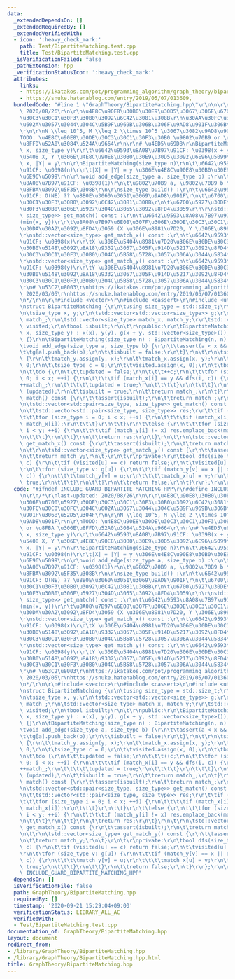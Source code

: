 ```yaml
---
data:
  _extendedDependsOn: []
  _extendedRequiredBy: []
  _extendedVerifiedWith:
  - icon: ':heavy_check_mark:'
    path: Test/BipartiteMatching.test.cpp
    title: Test/BipartiteMatching.test.cpp
  _isVerificationFailed: false
  _pathExtension: hpp
  _verificationStatusIcon: ':heavy_check_mark:'
  attributes:
    links:
    - https://ikatakos.com/pot/programming_algorithm/graph_theory/bipartite_matching,
    - https://snuke.hatenablog.com/entry/2019/05/07/013609,
  bundledCode: "#line 1 \"GraphTheory/BipartiteMatching.hpp\"\n\n\n\r\n/*\r\nlast-updated:\
    \ 2020/08/26\r\n\r\n\u4E8C\u90E8\u30B0\u30E9\u30D5\u3067\u306E\u6700\u5927\u30DE\
    \u30C3\u30C1\u30F3\u30B0\u3092\u6C42\u3081\u308B\r\n\u30AA\u30FC\u30C0\u30FC\u304C\
    \u602A\u3057\u3044\u304C\u5B9F\u969B\u306B\u306F\u9AD8\u901F\u306B\u52D5\u304F\
    \r\n\r\nN \\leq 10^5, M \\leq 2 \\times 10^5 \u3067\u3082\u9AD8\u901F\r\n\r\n\
    TODO: \u4E8C\u90E8\u30DE\u30C3\u30C1\u30F3\u30B0 \u9802\u70B9 or \u8FBA \u306E\
    \u8FFD\u52A0\u3084\u524A\u9664\r\n\r\n# \u4ED5\u69D8\r\nBipartiteMatching(size_type\
    \ x, size_type y)\r\n\t\u6642\u9593\u8A08\u7B97\u91CF: \u0398(x + y)\r\n\t\u96C6\
    \u5408 X, Y \u306E\u4E8C\u90E8\u30B0\u30E9\u30D5\u3092\u6E96\u5099\r\n\t|X| =\
    \ x, |Y| = y\r\n\r\nBipartiteMatching(size_type n)\r\n\t\u6642\u9593\u8A08\u7B97\
    \u91CF: \u0398(n)\r\n\t|X| = |Y| = y \u306E\u4E8C\u90E8\u30B0\u30E9\u30D5\u3092\
    \u6E96\u5099\r\n\r\nvoid add_edge(size_type a, size_type b) :\r\n\t\u6642\u9593\
    \u8A08\u7B97\u91CF: \u0398(1)\r\n\t\u9802\u70B9 a, \u9802\u70B9 b \u9593\u306B\
    \u8FBA\u3092\u5F35\u308B\r\n\r\nsize_type build() :\r\n\t\u6642\u9593\u8A08\u7B97\
    \u91CF: O(NE) ?? \u8B0E\u3060\u3051\u3069\u9AD8\u901F\r\n\t\u6700\u5927\u30DE\u30C3\
    \u30C1\u30F3\u30B0\u3092\u6C42\u3081\u308B\r\n\t\u6700\u5927\u30DE\u30C3\u30C1\
    \u30F3\u30B0\u306E\u5927\u304D\u3055\u3092\u8FD4\u3059\r\n\r\nstd::vector<std::pair<size_type,\
    \ size_type>> get_match() const :\r\n\t\u6642\u9593\u8A08\u7B97\u91CF: \u0398\
    (min{x, y})\r\n\t\u8A08\u7B97\u6E08\u307F\u306E\u30DE\u30C3\u30C1\u30F3\u30B0\u306E\
    \u30DA\u30A2\u3092\u8FD4\u3059 (X \u306E\u8981\u7D20, Y \u306E\u8981\u7D20)\r\n\
    \r\nstd::vector<size_type> get_match_x() const :\r\n\t\u6642\u9593\u8A08\u7B97\
    \u91CF: \u0398(x)\r\n\tX \u306E\u5404\u8981\u7D20\u306E\u30DE\u30C3\u30C1\u30F3\
    \u30B0\u5148\u3092\u8A18\u9332\u3057\u305F\u914D\u5217\u3092\u8FD4\u3059(\u30DE\
    \u30C3\u30C1\u30F3\u30B0\u304C\u5B58\u5728\u3057\u306A\u3044\u5834\u5408 y)\r\n\
    \r\nstd::vector<size_type> get_match_y() const :\r\n\t\u6642\u9593\u8A08\u7B97\
    \u91CF: \u0398(y)\r\n\tY \u306E\u5404\u8981\u7D20\u306E\u30DE\u30C3\u30C1\u30F3\
    \u30B0\u5148\u3092\u8A18\u9332\u3057\u305F\u914D\u5217\u3092\u8FD4\u3059(\u30DE\
    \u30C3\u30C1\u30F3\u30B0\u304C\u5B58\u5728\u3057\u306A\u3044\u5834\u5408 x)\r\n\
    \r\n# \u53C2\u8003\r\nhttps://ikatakos.com/pot/programming_algorithm/graph_theory/bipartite_matching,\
    \ 2020/03/05\r\nhttps://snuke.hatenablog.com/entry/2019/05/07/013609, 2020/08/26\r\
    \n*/\r\n\r\n#include <vector>\r\n#include <cassert>\r\n#include <utility>\r\n\r\
    \nstruct BipartiteMatching {\r\n\tusing size_type = std::size_t;\r\n\t\r\nprivate:\r\
    \n\tsize_type x, y;\r\n\tstd::vector<std::vector<size_type>> g;\r\n\tsize_type\
    \ match_;\r\n\tstd::vector<size_type> match_x, match_y;\r\n\tstd::vector<size_type>\
    \ visited;\r\n\tbool isbuilt;\r\n\t\r\npublic:\r\n\tBipartiteMatching(size_type\
    \ x, size_type y) : x(x), y(y), g(x + y, std::vector<size_type>()), isbuilt(false)\
    \ {}\r\n\tBipartiteMatching(size_type n) : BipartiteMatching(n, n) {}\r\n\t\r\n\
    \tvoid add_edge(size_type a, size_type b) {\r\n\t\tassert(a < x && b < y);\r\n\
    \t\tg[a].push_back(b);\r\n\t\tisbuilt = false;\r\n\t}\r\n\t\r\n\tsize_type build()\
    \ {\r\n\t\tmatch_y.assign(y, x);\r\n\t\tmatch_x.assign(x, y);\r\n\t\tmatch_ =\
    \ 0;\r\n\t\tsize_type c = 0;\r\n\t\tvisited.assign(x, 0);\r\n\t\tbool updated;\r\
    \n\t\tdo {\r\n\t\t\tupdated = false;\r\n\t\t\t++c;\r\n\t\t\tfor (size_type i =\
    \ 0; i < x; ++i) {\r\n\t\t\t\tif (match_x[i] == y && dfs(i, c)) {\r\n\t\t\t\t\t\
    ++match_;\r\n\t\t\t\t\tupdated = true;\r\n\t\t\t\t}\r\n\t\t\t}\r\n\t\t} while\
    \ (updated);\r\n\t\tisbuilt = true;\r\n\t\treturn match_;\r\n\t}\r\n\t\r\n\tsize_type\
    \ match() const {\r\n\t\tassert(isbuilt);\r\n\t\treturn match_;\r\n\t}\r\n\t\r\
    \n\tstd::vector<std::pair<size_type, size_type>> get_match() const {\r\n\t\tassert(isbuilt);\r\
    \n\t\tstd::vector<std::pair<size_type, size_type>> res;\r\n\t\tif (x < y) {\r\n\
    \t\t\tfor (size_type i = 0; i < x; ++i) {\r\n\t\t\t\tif (match_x[i] != y) res.emplace_back(i,\
    \ match_x[i]);\r\n\t\t\t}\r\n\t\t}\r\n\t\telse {\r\n\t\t\tfor (size_type i = 0;\
    \ i < y; ++i) {\r\n\t\t\t\tif (match_y[i] != x) res.emplace_back(match_y[i], i);\r\
    \n\t\t\t}\r\n\t\t}\r\n\t\treturn res;\r\n\t}\r\n\t\r\n\tstd::vector<size_type>\
    \ get_match_x() const {\r\n\t\tassert(isbuilt);\r\n\t\treturn match_x;\r\n\t}\r\
    \n\t\r\n\tstd::vector<size_type> get_match_y() const {\r\n\t\tassert(isbuilt);\r\
    \n\t\treturn match_y;\r\n\t}\r\n\t\r\nprivate:\r\n\tbool dfs(size_type u, size_type\
    \ c) {\r\n\t\tif (visited[u] == c) return false;\r\n\t\tvisited[u] = c;\r\n\t\t\
    \r\n\t\tfor (size_type v: g[u]) {\r\n\t\t\tif (match_y[v] == x || dfs(match_y[v],\
    \ c)) {\r\n\t\t\t\tmatch_y[v] = u;\r\n\t\t\t\tmatch_x[u] = v;\r\n\t\t\t\treturn\
    \ true;\r\n\t\t\t}\r\n\t\t}\r\n\t\treturn false;\r\n\t}\r\n};\r\n\r\n\n"
  code: "#ifndef INCLUDE_GUARD_BIPARTITE_MATCHING_HPP\r\n#define INCLUDE_GUARD_BIPARTITE_MATCHING_HPP\r\
    \n\r\n/*\r\nlast-updated: 2020/08/26\r\n\r\n\u4E8C\u90E8\u30B0\u30E9\u30D5\u3067\
    \u306E\u6700\u5927\u30DE\u30C3\u30C1\u30F3\u30B0\u3092\u6C42\u3081\u308B\r\n\u30AA\
    \u30FC\u30C0\u30FC\u304C\u602A\u3057\u3044\u304C\u5B9F\u969B\u306B\u306F\u9AD8\
    \u901F\u306B\u52D5\u304F\r\n\r\nN \\leq 10^5, M \\leq 2 \\times 10^5 \u3067\u3082\
    \u9AD8\u901F\r\n\r\nTODO: \u4E8C\u90E8\u30DE\u30C3\u30C1\u30F3\u30B0 \u9802\u70B9\
    \ or \u8FBA \u306E\u8FFD\u52A0\u3084\u524A\u9664\r\n\r\n# \u4ED5\u69D8\r\nBipartiteMatching(size_type\
    \ x, size_type y)\r\n\t\u6642\u9593\u8A08\u7B97\u91CF: \u0398(x + y)\r\n\t\u96C6\
    \u5408 X, Y \u306E\u4E8C\u90E8\u30B0\u30E9\u30D5\u3092\u6E96\u5099\r\n\t|X| =\
    \ x, |Y| = y\r\n\r\nBipartiteMatching(size_type n)\r\n\t\u6642\u9593\u8A08\u7B97\
    \u91CF: \u0398(n)\r\n\t|X| = |Y| = y \u306E\u4E8C\u90E8\u30B0\u30E9\u30D5\u3092\
    \u6E96\u5099\r\n\r\nvoid add_edge(size_type a, size_type b) :\r\n\t\u6642\u9593\
    \u8A08\u7B97\u91CF: \u0398(1)\r\n\t\u9802\u70B9 a, \u9802\u70B9 b \u9593\u306B\
    \u8FBA\u3092\u5F35\u308B\r\n\r\nsize_type build() :\r\n\t\u6642\u9593\u8A08\u7B97\
    \u91CF: O(NE) ?? \u8B0E\u3060\u3051\u3069\u9AD8\u901F\r\n\t\u6700\u5927\u30DE\u30C3\
    \u30C1\u30F3\u30B0\u3092\u6C42\u3081\u308B\r\n\t\u6700\u5927\u30DE\u30C3\u30C1\
    \u30F3\u30B0\u306E\u5927\u304D\u3055\u3092\u8FD4\u3059\r\n\r\nstd::vector<std::pair<size_type,\
    \ size_type>> get_match() const :\r\n\t\u6642\u9593\u8A08\u7B97\u91CF: \u0398\
    (min{x, y})\r\n\t\u8A08\u7B97\u6E08\u307F\u306E\u30DE\u30C3\u30C1\u30F3\u30B0\u306E\
    \u30DA\u30A2\u3092\u8FD4\u3059 (X \u306E\u8981\u7D20, Y \u306E\u8981\u7D20)\r\n\
    \r\nstd::vector<size_type> get_match_x() const :\r\n\t\u6642\u9593\u8A08\u7B97\
    \u91CF: \u0398(x)\r\n\tX \u306E\u5404\u8981\u7D20\u306E\u30DE\u30C3\u30C1\u30F3\
    \u30B0\u5148\u3092\u8A18\u9332\u3057\u305F\u914D\u5217\u3092\u8FD4\u3059(\u30DE\
    \u30C3\u30C1\u30F3\u30B0\u304C\u5B58\u5728\u3057\u306A\u3044\u5834\u5408 y)\r\n\
    \r\nstd::vector<size_type> get_match_y() const :\r\n\t\u6642\u9593\u8A08\u7B97\
    \u91CF: \u0398(y)\r\n\tY \u306E\u5404\u8981\u7D20\u306E\u30DE\u30C3\u30C1\u30F3\
    \u30B0\u5148\u3092\u8A18\u9332\u3057\u305F\u914D\u5217\u3092\u8FD4\u3059(\u30DE\
    \u30C3\u30C1\u30F3\u30B0\u304C\u5B58\u5728\u3057\u306A\u3044\u5834\u5408 x)\r\n\
    \r\n# \u53C2\u8003\r\nhttps://ikatakos.com/pot/programming_algorithm/graph_theory/bipartite_matching,\
    \ 2020/03/05\r\nhttps://snuke.hatenablog.com/entry/2019/05/07/013609, 2020/08/26\r\
    \n*/\r\n\r\n#include <vector>\r\n#include <cassert>\r\n#include <utility>\r\n\r\
    \nstruct BipartiteMatching {\r\n\tusing size_type = std::size_t;\r\n\t\r\nprivate:\r\
    \n\tsize_type x, y;\r\n\tstd::vector<std::vector<size_type>> g;\r\n\tsize_type\
    \ match_;\r\n\tstd::vector<size_type> match_x, match_y;\r\n\tstd::vector<size_type>\
    \ visited;\r\n\tbool isbuilt;\r\n\t\r\npublic:\r\n\tBipartiteMatching(size_type\
    \ x, size_type y) : x(x), y(y), g(x + y, std::vector<size_type>()), isbuilt(false)\
    \ {}\r\n\tBipartiteMatching(size_type n) : BipartiteMatching(n, n) {}\r\n\t\r\n\
    \tvoid add_edge(size_type a, size_type b) {\r\n\t\tassert(a < x && b < y);\r\n\
    \t\tg[a].push_back(b);\r\n\t\tisbuilt = false;\r\n\t}\r\n\t\r\n\tsize_type build()\
    \ {\r\n\t\tmatch_y.assign(y, x);\r\n\t\tmatch_x.assign(x, y);\r\n\t\tmatch_ =\
    \ 0;\r\n\t\tsize_type c = 0;\r\n\t\tvisited.assign(x, 0);\r\n\t\tbool updated;\r\
    \n\t\tdo {\r\n\t\t\tupdated = false;\r\n\t\t\t++c;\r\n\t\t\tfor (size_type i =\
    \ 0; i < x; ++i) {\r\n\t\t\t\tif (match_x[i] == y && dfs(i, c)) {\r\n\t\t\t\t\t\
    ++match_;\r\n\t\t\t\t\tupdated = true;\r\n\t\t\t\t}\r\n\t\t\t}\r\n\t\t} while\
    \ (updated);\r\n\t\tisbuilt = true;\r\n\t\treturn match_;\r\n\t}\r\n\t\r\n\tsize_type\
    \ match() const {\r\n\t\tassert(isbuilt);\r\n\t\treturn match_;\r\n\t}\r\n\t\r\
    \n\tstd::vector<std::pair<size_type, size_type>> get_match() const {\r\n\t\tassert(isbuilt);\r\
    \n\t\tstd::vector<std::pair<size_type, size_type>> res;\r\n\t\tif (x < y) {\r\n\
    \t\t\tfor (size_type i = 0; i < x; ++i) {\r\n\t\t\t\tif (match_x[i] != y) res.emplace_back(i,\
    \ match_x[i]);\r\n\t\t\t}\r\n\t\t}\r\n\t\telse {\r\n\t\t\tfor (size_type i = 0;\
    \ i < y; ++i) {\r\n\t\t\t\tif (match_y[i] != x) res.emplace_back(match_y[i], i);\r\
    \n\t\t\t}\r\n\t\t}\r\n\t\treturn res;\r\n\t}\r\n\t\r\n\tstd::vector<size_type>\
    \ get_match_x() const {\r\n\t\tassert(isbuilt);\r\n\t\treturn match_x;\r\n\t}\r\
    \n\t\r\n\tstd::vector<size_type> get_match_y() const {\r\n\t\tassert(isbuilt);\r\
    \n\t\treturn match_y;\r\n\t}\r\n\t\r\nprivate:\r\n\tbool dfs(size_type u, size_type\
    \ c) {\r\n\t\tif (visited[u] == c) return false;\r\n\t\tvisited[u] = c;\r\n\t\t\
    \r\n\t\tfor (size_type v: g[u]) {\r\n\t\t\tif (match_y[v] == x || dfs(match_y[v],\
    \ c)) {\r\n\t\t\t\tmatch_y[v] = u;\r\n\t\t\t\tmatch_x[u] = v;\r\n\t\t\t\treturn\
    \ true;\r\n\t\t\t}\r\n\t\t}\r\n\t\treturn false;\r\n\t}\r\n};\r\n\r\n#endif //\
    \ INCLUDE_GUARD_BIPARTITE_MATCHING_HPP"
  dependsOn: []
  isVerificationFile: false
  path: GraphTheory/BipartiteMatching.hpp
  requiredBy: []
  timestamp: '2020-09-21 15:29:04+09:00'
  verificationStatus: LIBRARY_ALL_AC
  verifiedWith:
  - Test/BipartiteMatching.test.cpp
documentation_of: GraphTheory/BipartiteMatching.hpp
layout: document
redirect_from:
- /library/GraphTheory/BipartiteMatching.hpp
- /library/GraphTheory/BipartiteMatching.hpp.html
title: GraphTheory/BipartiteMatching.hpp
---
```

